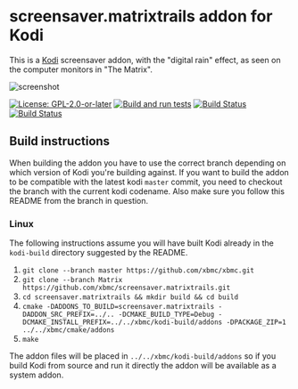 # screensaver.matrixtrails addon for Kodi

This is a [Kodi](https://kodi.tv) screensaver addon, with the "digital rain" effect, as seen on the computer monitors in "The Matrix".

![screenshot](https://raw.githubusercontent.com/xbmc/screensaver.matrixtrails/Matrix/screensaver.matrixtrails/resources/fanart.jpg)

[![License: GPL-2.0-or-later](https://img.shields.io/badge/License-GPL%20v2+-blue.svg)](LICENSE.md)
[![Build and run tests](https://github.com/xbmc/screensaver.matrixtrails/actions/workflows/build.yml/badge.svg?branch=Matrix)](https://github.com/xbmc/screensaver.matrixtrails/actions/workflows/build.yml)
[![Build Status](https://dev.azure.com/teamkodi/binary-addons/_apis/build/status/xbmc.screensaver.matrixtrails?branchName=Matrix)](https://dev.azure.com/teamkodi/binary-addons/_build/latest?definitionId=45&branchName=Matrix)
[![Build Status](https://jenkins.kodi.tv/view/Addons/job/xbmc/job/screensaver.matrixtrails/job/Matrix/badge/icon)](https://jenkins.kodi.tv/blue/organizations/jenkins/xbmc%2Fscreensaver.matrixtrails/branches/)

## Build instructions

When building the addon you have to use the correct branch depending on which version of Kodi you're building against.
If you want to build the addon to be compatible with the latest kodi `master` commit, you need to checkout the branch with the current kodi codename.
Also make sure you follow this README from the branch in question.

### Linux

The following instructions assume you will have built Kodi already in the `kodi-build` directory 
suggested by the README.

1. `git clone --branch master https://github.com/xbmc/xbmc.git`
2. `git clone --branch Matrix https://github.com/xbmc/screensaver.matrixtrails.git`
3. `cd screensaver.matrixtrails && mkdir build && cd build`
4. `cmake -DADDONS_TO_BUILD=screensaver.matrixtrails -DADDON_SRC_PREFIX=../.. -DCMAKE_BUILD_TYPE=Debug -DCMAKE_INSTALL_PREFIX=../../xbmc/kodi-build/addons -DPACKAGE_ZIP=1 ../../xbmc/cmake/addons`
5. `make`

The addon files will be placed in `../../xbmc/kodi-build/addons` so if you build Kodi from source and run it directly 
the addon will be available as a system addon.
